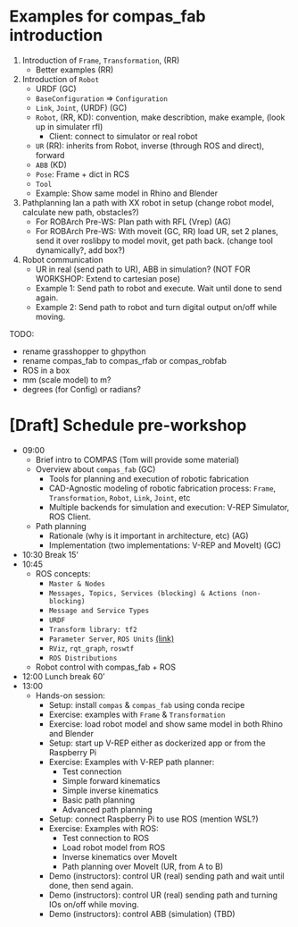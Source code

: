 # Examples for compas_fab introduction

1. Introduction of `Frame`, `Transformation`, (RR)
   * Better examples (RR)
1. Introduction of `Robot`
    * URDF (GC)
    * `BaseConfiguration` => `Configuration`
    * `Link`, `Joint`,  (URDF) (GC)
    * `Robot`,  (RR, KD): convention, make describtion, make example, (look up in simulater rfl)
      * Client: connect to simulator or real robot
    * `UR` (RR): inherits from Robot, inverse (through ROS and direct), forward
    * `ABB` (KD)
   * `Pose`: Frame + dict in RCS
   * `Tool`
   * Example: Show same model in Rhino and Blender
1. Pathplanning lan a path with XX robot in setup (change robot model, calculate new path, obstacles?)
   * For ROBArch Pre-WS: Plan path with RFL (Vrep) (AG)
   * For ROBArch Pre-WS: With moveit (GC, RR)
      load UR, set 2 planes, send it over roslibpy to model movit, get path back.
      (change tool dynamically?, add box?)
1. Robot communication
   * UR in real (send path to UR), ABB in simulation?
   (NOT FOR WORKSHOP:  Extend to cartesian pose)
   * Example 1: Send path to robot and execute. Wait until done to send again.
   * Example 2: Send path to robot and turn digital output on/off while moving.

TODO:
* rename grasshopper to ghpython
* rename compas_fab to compas_rfab or compas_robfab
* ROS in a box
* mm (scale model) to m?
* degrees (for Config) or radians?

# [Draft] Schedule pre-workshop
* 09:00
    * Brief intro to COMPAS (Tom will provide some material)
    * Overview about `compas_fab` (GC)
        * Tools for planning and execution of robotic fabrication
        * CAD-Agnostic modeling of robotic fabrication process: `Frame`, `Transformation`, `Robot`, `Link`, `Joint`, etc
        * Multiple backends for simulation and execution: V-REP Simulator, ROS Client.
    * Path planning
        * Rationale (why is it important in architecture, etc) (AG)
        * Implementation (two implementations: V-REP and MoveIt) (GC)
* 10:30 Break 15’
* 10:45
    * ROS concepts:
      * `Master & Nodes`
      * `Messages, Topics, Services (blocking) & Actions (non-blocking)`
      * `Message and Service Types`
      * `URDF`
      * `Transform library: tf2`
      * `Parameter Server`, `ROS Units` [(link)](http://www.ros.org/reps/rep-0103.html)
      * `RViz`, `rqt_graph`, `roswtf`
      * `ROS Distributions`
    * Robot control with compas_fab + ROS
* 12:00 Lunch break 60’
* 13:00
    * Hands-on session:
      * Setup: install `compas` & `compas_fab` using conda recipe
      * Exercise: examples with `Frame` & `Transformation`
      * Exercise: load robot model and show same model in both Rhino and Blender
      * Setup: start up V-REP either as dockerized app or from the Raspberry Pi
      * Exercise: Examples with V-REP path planner:
        * Test connection
        * Simple forward kinematics
        * Simple inverse kinematics
        * Basic path planning
        * Advanced path planning
      * Setup: connect Raspberry Pi to use ROS (mention WSL?)
      * Exercise: Examples with ROS:
        * Test connection to ROS
        * Load robot model from ROS
        * Inverse kinematics over MoveIt
        * Path planning over MoveIt (UR, from A to B)
      * Demo (instructors): control UR (real) sending path and wait until done, then send again.
      * Demo (instructors): control UR (real) sending path and turning IOs on/off while moving.
      * Demo (instructors): control ABB (simulation) (TBD)
